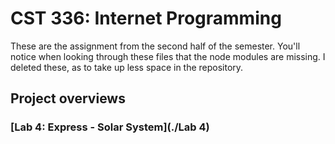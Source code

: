 # CST 336: Internet Programming

These are the assignment from the second half of the semester. You'll notice when 
looking through these files that the node modules are missing. I deleted these, as 
to take up less space in the repository. 

## Project overviews

### [Lab 4: Express - Solar System](./Lab 4)

